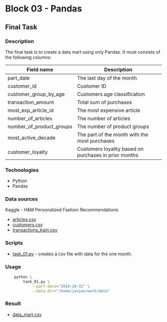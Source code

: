 # Block 03 - Pandas

## Final Task

### Description

The final task is to create a data mart using only Pandas. It must consists of the following columns:

| Field name               | Description                                            |
| ------------------------ | ------------------------------------------------------ |
| part_date                | The last day of the month                              |
| customer_id              | Customer ID                                            |
| customer_group_by_age    | Customers age classification                           |
| transaction_amount       | Total sum of purchases                                 |
| most_exp_article_id      | The most expensive article                             |
| number_of_articles       | The number of articles                                 |
| number_of_product_groups | The number of product groups                           |
| most_active_decade       | The part of the month with the most purchases          |
| customer_loyalty         | Customers loyality based on purchases in prior months |

### Technologies

- Python
- Pandas

### Data sources

Kaggle - H&M Personalized Fashion Recommendations

- [articles.csv](https://www.kaggle.com/competitions/h-and-m-personalized-fashion-recommendations/data?select=articles.csv)
- [customers.csv](https://www.kaggle.com/competitions/h-and-m-personalized-fashion-recommendations/data?select=articles.csv)
- [transactions_train.csv](https://www.kaggle.com/competitions/h-and-m-personalized-fashion-recommendations/data?select=articles.csv)

### Scripts

- [task_01.py](task_01.py) - creates a csv file with data for the one month.

### Usage

```bash
    python \
        task_01.py \
            --part-date="2018-10-31" \
            --data-dir="/home/jovyan/work/data"
```

### Result

- [data_mart.csv](data/data_mart.csv)
